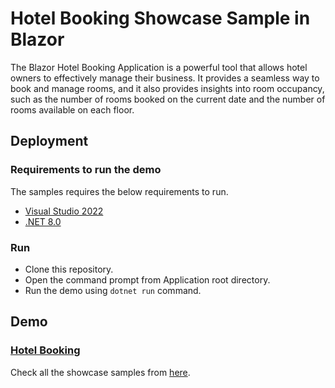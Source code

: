 # Hotel Booking Showcase Sample in Blazor

The Blazor Hotel Booking Application is a powerful tool that allows hotel owners to effectively manage their business. It provides a seamless way to book and manage rooms, and it also provides insights into room occupancy, such as the number of rooms booked on the current date and the number of rooms available on each floor.

## Deployment

### Requirements to run the demo

The samples requires the below requirements to run.

- [Visual Studio 2022](https://visualstudio.microsoft.com/vs/)
- [.NET 8.0](https://dotnet.microsoft.com/en-us/download/dotnet/8.0)

### Run

* Clone this repository.
* Open the command prompt from Application root directory.
* Run the demo using `dotnet run` command.

## Demo

### <a href="https://blazor.syncfusion.com/showcase/hotel-booking" target="_blank">Hotel Booking</a>

Check all the showcase samples from <a href="https://blazor.syncfusion.com" target="_blank">here</a>.
